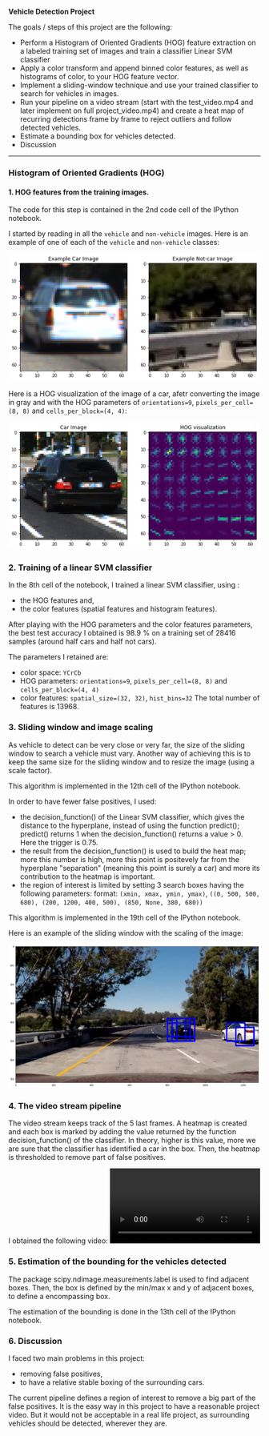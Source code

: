 **Vehicle Detection Project**

The goals / steps of this project are the following:

* Perform a Histogram of Oriented Gradients (HOG) feature extraction on a labeled training set of images and train a classifier Linear SVM classifier
* Apply a color transform and append binned color features, as well as histograms of color, to your HOG feature vector.
* Implement a sliding-window technique and use your trained classifier to search for vehicles in images.
* Run your pipeline on a video stream (start with the test_video.mp4 and later implement on full project_video.mp4) and create a heat map of recurring detections frame by frame to reject outliers and follow detected vehicles.
* Estimate a bounding box for vehicles detected.
* Discussion

[//]: # (Image References)
[image1]: ./output_images/vehicle_non-vehicle.png
[image2]: ./output_images/car_HOG_visualization.png
[image3]: ./output_images/not_car_HOG_visualization.png
[image4]: ./output_images/find_cars.png
[image5]: ./output_images/find_cars-raw_boxes.png
[image6]: ./examples/labels_map.png
[image7]: ./examples/output_bboxes.png
[video1]: ./project.mp4

---

### Histogram of Oriented Gradients (HOG)

#### 1. HOG features from the training images.

The code for this step is contained in the 2nd code cell of the IPython notebook.  

I started by reading in all the `vehicle` and `non-vehicle` images.  Here is an example of one of each of the `vehicle` and `non-vehicle` classes:

![Vehicle and non-vehicle images][image1]


Here is a HOG visualization of the image of a car, afetr converting the image in
gray and with the HOG parameters of `orientations=9`, `pixels_per_cell=(8, 8)` and `cells_per_block=(4, 4)`:

![Car HOG visualization][image2]

### 2. Training of a linear SVM classifier

In the 8th cell of the notebook, I trained a linear SVM classifier, using :
- the HOG features and,
- the color features (spatial features and histogram features).

After playing with the HOG parameters and the color features parameters,
the best test accuracy I obtained is 98.9 % on a training set of 28416 samples (around
  half cars and half not cars).

The parameters I retained are:
- color space: `YCrCb`
- HOG parameters: `orientations=9`, `pixels_per_cell=(8, 8)` and `cells_per_block=(4, 4)`
- color features: `spatial_size=(32, 32)`, `hist_bins=32`
The total number of features is 13968.

### 3. Sliding window and image scaling

As vehicle to detect can be very close or very far, the size of the sliding window to
search a vehicle must vary. Another way of achieving this is to keep the same size
for the sliding window and to resize the image (using a scale factor).

This algorithm is implemented in the 12th cell of the IPython notebook.

In order to have fewer false positives, I used:
- the decision_function() of the Linear SVM classifier, which gives the distance to the
  hyperplane, instead of using the function predict(); predict() returns 1 when
  the decision_function() returns a value > 0. Here the trigger is 0.75.
- the result from the decision_function() is used to build the heat map; more this
  number is high, more this point is positevely far from the hyperplane "separation"
  (meaning this point is surely a car) and more its contribution to the heatmap is important.
- the region of interest is limited by setting 3 search boxes having the following
  parameters:
  format: `(xmin, xmax, ymin, ymax)`,
  `((0, 500, 500, 680), (200, 1200, 400, 500), (850, None, 380, 680))`

This algorithm is implemented in the 19th cell of the IPython notebook.

Here is an example of the sliding window with the scaling of the image:

![Car detected][image5]

### 4. The video stream pipeline

The video stream keeps track of the 5 last frames.
A heatmap is created and each box is marked by adding the value returned by the
function decision_function() of the classifier. In theory, higher is this value,
more we are sure that the classifier has identified a car in the box.
Then, the heatmap is thresholded to remove part of false positives.

I obtained the following video:
![Project video][video1]

### 5. Estimation of the bounding for the vehicles detected

The package scipy.ndimage.measurements.label is used to find adjacent boxes.
Then, the box is defined by the min/max x and y of adjacent boxes, to define a
encompassing box.

The estimation of the bounding is done in the 13th cell of the IPython notebook.

### 6. Discussion

I faced two main problems in this project:
- removing false positives,
- to have a relative stable boxing of the surrounding cars.

The current pipeline defines a region of interest to remove a big part of the false
positives. It is the easy way in this project to have a reasonable project video.
But it would not be acceptable in a real life project, as surrounding vehicles
should be detected, wherever they are.
